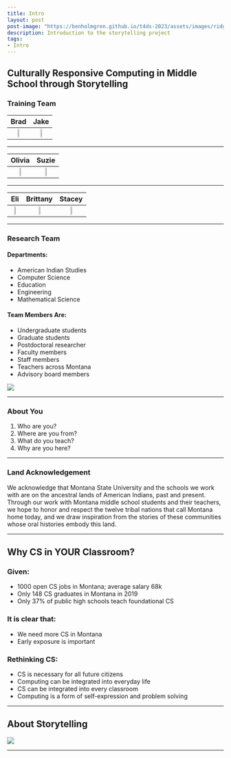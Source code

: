 ```yaml
---
title: Intro
layout: post
post-image: "https://benholmgren.github.io/t4ds-2023/assets/images/ridge.JPG"
description: Introduction to the storytelling project
tags:
- Intro
---
```


## Culturally Responsive Computing in Middle School through Storytelling

### Training Team

Brad | Jake
:-------------------------:|:-------------------------:
<img src="https://montanastorytelling.github.io/beaded-bag-trainings/assets/images/brad.jpg" width="30%" height="10%"> | <img src="https://montanastorytelling.github.io/beaded-bag-trainings/assets/images/jake.jpg" width="30%" height="10%">

---

Olivia | Suzie
:-------------------------:|:-------------------------:
<img src="https://montanastorytelling.github.io/beaded-bag-trainings/assets/images/olivia.jpg" width="30%" height="10%"> | <img src="https://montanastorytelling.github.io/beaded-bag-trainings/assets/images/suzie.jpg" width="30%" height="10%">

---

Eli | Brittany | Stacey
:-------------------------:|:-------------------------:|:-------------------------:
<img src="https://montanastorytelling.github.io/beaded-bag-trainings/assets/images/eli.jpg" width="20%" height="10%"> | <img src="https://montanastorytelling.github.io/beaded-bag-trainings/assets/images/brittany.jpg" width="20%" height="10%"> | <img src="https://montanastorytelling.github.io/beaded-bag-trainings/assets/images/stacey.jpg" width="20%" height="10%">

---

### Research Team

#### Departments:
* American Indian Studies
* Computer Science
* Education
* Engineering
* Mathematical Science

#### Team Members Are:
* Undergraduate students
* Graduate students
* Postdoctoral researcher
* Faculty members
* Staff members
* Teachers across Montana
* Advisory board members

![](https://montanastorytelling.github.io/beaded-bag-trainings/assets/images/team.jpg)

---

### About You

1. Who are you?
2. Where are you from?
3. What do you teach?
4. Why are you here?

---

### Land Acknowledgement

We acknowledge that Montana State University and the schools we work with are on the ancestral lands of American Indians, past and present. Through our work with Montana middle school students and their teachers, we hope to honor and respect the twelve tribal nations that call Montana home today, and we draw inspiration from the stories of these communities whose oral histories embody this land.

---

## Why CS in YOUR Classroom?

### Given:
* 1000 open CS jobs in Montana; average salary 68k
* Only 148 CS graduates in Montana in 2019
* Only 37% of public high schools teach foundational CS

### It is clear that:
* We need more CS in Montana
* Early exposure is important

### Rethinking CS:
* CS is necessary for all future citizens
* Computing can be integrated into everyday life
* CS can be integrated into every classroom
* Computing is a form of self-expression and problem solving

---

## About Storytelling

![](https://montanastorytelling.github.io/beaded-bag-trainings/assets/images/venn.jpg)

---
